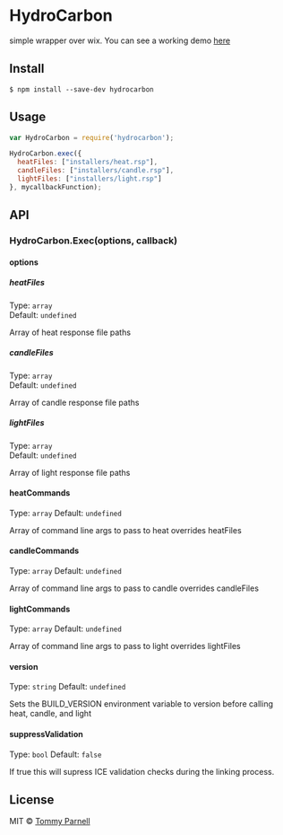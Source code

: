 ﻿# HydroCarbon


simple wrapper over wix. You can see a working demo [here](https://github.com/tparnell8/GulpBuildForDotNet)


## Install

```
$ npm install --save-dev hydrocarbon
```


## Usage

```js
var HydroCarbon = require('hydrocarbon');

HydroCarbon.exec({
  heatFiles: ["installers/heat.rsp"],
  candleFiles: ["installers/candle.rsp"],
  lightFiles: ["installers/light.rsp"]
}, mycallbackFunction);
```



## API

### HydroCarbon.Exec(options, callback)

#### options

##### heatFiles

Type: `array`  
Default: `undefined`

Array of heat response file paths

##### candleFiles

Type: `array`  
Default: `undefined`

Array of candle response file paths

##### lightFiles

Type: `array`  
Default: `undefined`

Array of light response file paths

#### heatCommands

Type: `array`
Default: `undefined`

Array of command line args to pass to heat overrides heatFiles

#### candleCommands

Type: `array`
Default: `undefined`

Array of command line args to pass to candle overrides candleFiles

#### lightCommands

Type: `array`
Default: `undefined`

Array of command line args to pass to light overrides lightFiles

#### version

Type: `string`
Default: `undefined`

Sets the BUILD_VERSION environment variable to version before calling heat, candle, and light

#### suppressValidation

Type: `bool`
Default: `false`

If true this will supress ICE validation checks during the linking process.


## License

MIT © [Tommy Parnell](https://github.com/tparnell8)

